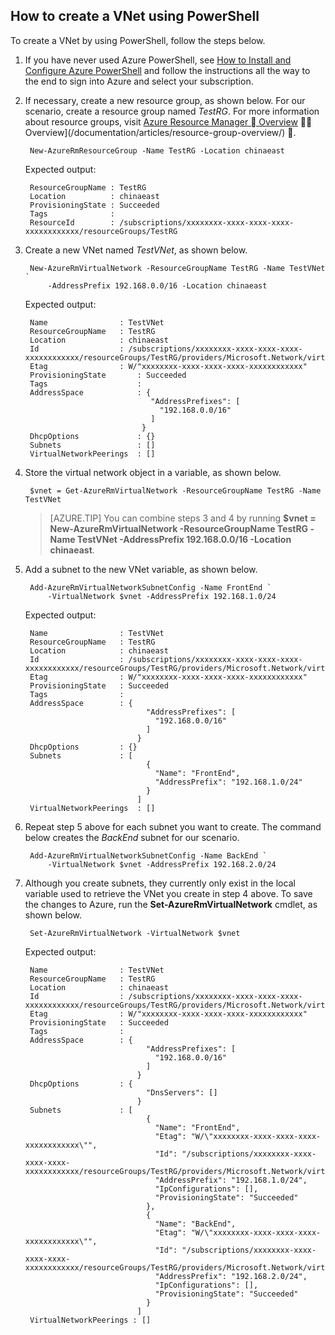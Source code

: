 ## How to create a VNet using PowerShell
To create a VNet by using PowerShell, follow the steps below.

1. If you have never used Azure PowerShell, see [How to Install and Configure Azure PowerShell](/documentation/articles/powershell-install-configure/) and follow the instructions all the way to the end to sign into Azure and select your subscription.
	
2. If necessary, create a new resource group, as shown below. For our scenario, create a resource group named *TestRG*. For more information about resource groups, visit [Azure Resource Manager  Overview](/documentation/articles/resource-group-overview)  Overview](/documentation/articles/resource-group-overview/) .

		New-AzureRmResourceGroup -Name TestRG -Location chinaeast

	Expected output:
	
		ResourceGroupName : TestRG
		Location          : chinaeast
		ProvisioningState : Succeeded
		Tags              :
		ResourceId        : /subscriptions/xxxxxxxx-xxxx-xxxx-xxxx-xxxxxxxxxxxx/resourceGroups/TestRG	

3. Create a new VNet named *TestVNet*, as shown below.

		New-AzureRmVirtualNetwork -ResourceGroupName TestRG -Name TestVNet `
			-AddressPrefix 192.168.0.0/16 -Location chinaeast	
		
	Expected output:

		Name              	: TestVNet
		ResourceGroupName 	: TestRG
		Location          	: chinaeast
		Id                	: /subscriptions/xxxxxxxx-xxxx-xxxx-xxxx-xxxxxxxxxxxx/resourceGroups/TestRG/providers/Microsoft.Network/virtualNetworks/TestVNet
		Etag           		: W/"xxxxxxxx-xxxx-xxxx-xxxx-xxxxxxxxxxxx"
		ProvisioningState      	: Succeeded
		Tags                   	: 
		AddressSpace           	: {
		                           "AddressPrefixes": [
		                             "192.168.0.0/16"
		                           ]
                         		 }
		DhcpOptions            	: {}
		Subnets                	: []
		VirtualNetworkPeerings 	: []

4. Store the virtual network object in a variable, as shown below.

		$vnet = Get-AzureRmVirtualNetwork -ResourceGroupName TestRG -Name TestVNet
	
	>[AZURE.TIP] You can combine steps 3 and 4 by running **$vnet = New-AzureRmVirtualNetwork -ResourceGroupName TestRG -Name TestVNet -AddressPrefix 192.168.0.0/16 -Location chinaeast**.

5. Add a subnet to the new VNet variable, as shown below.

		Add-AzureRmVirtualNetworkSubnetConfig -Name FrontEnd `
			-VirtualNetwork $vnet -AddressPrefix 192.168.1.0/24
		
	Expected output:

		Name              	: TestVNet
		ResourceGroupName 	: TestRG
		Location          	: chinaeast
		Id                	: /subscriptions/xxxxxxxx-xxxx-xxxx-xxxx-xxxxxxxxxxxx/resourceGroups/TestRG/providers/Microsoft.Network/virtualNetworks/TestVNet
		Etag              	: W/"xxxxxxxx-xxxx-xxxx-xxxx-xxxxxxxxxxxx"
		ProvisioningState 	: Succeeded
		Tags              	:
		AddressSpace      	: {
			                      "AddressPrefixes": [
			                        "192.168.0.0/16"
			                      ]
			                    }
		DhcpOptions       	: {}
		Subnets         	: [
			                      {
			                        "Name": "FrontEnd",
			                        "AddressPrefix": "192.168.1.0/24"
			                      }
			                    ]
		VirtualNetworkPeerings 	: []

6. Repeat step 5 above for each subnet you want to create. The command below creates the *BackEnd* subnet for our scenario.

		Add-AzureRmVirtualNetworkSubnetConfig -Name BackEnd `
			-VirtualNetwork $vnet -AddressPrefix 192.168.2.0/24

7. Although you create subnets, they currently only exist in the local variable used to retrieve the VNet you create in step 4 above. To save the changes to Azure, run the **Set-AzureRmVirtualNetwork** cmdlet, as shown below.

		Set-AzureRmVirtualNetwork -VirtualNetwork $vnet	
		
	Expected output:

		Name              	: TestVNet
		ResourceGroupName 	: TestRG
		Location          	: chinaeast
		Id                	: /subscriptions/xxxxxxxx-xxxx-xxxx-xxxx-xxxxxxxxxxxx/resourceGroups/TestRG/providers/Microsoft.Network/virtualNetworks/TestVNet
		Etag              	: W/"xxxxxxxx-xxxx-xxxx-xxxx-xxxxxxxxxxxx"
		ProvisioningState 	: Succeeded
		Tags              	:
		AddressSpace      	: {
			                      "AddressPrefixes": [
			                        "192.168.0.0/16"
			                      ]
			                    }
		DhcpOptions       	: {
			                      "DnsServers": []
			                    }
		Subnets           	: [
			                      {
			                        "Name": "FrontEnd",
			                        "Etag": "W/\"xxxxxxxx-xxxx-xxxx-xxxx-xxxxxxxxxxxx\"",
			                        "Id": "/subscriptions/xxxxxxxx-xxxx-xxxx-xxxx-xxxxxxxxxxxx/resourceGroups/TestRG/providers/Microsoft.Network/virtualNetworks/TestVNet/subnets/FrontEnd",
			                        "AddressPrefix": "192.168.1.0/24",
			                        "IpConfigurations": [],
			                        "ProvisioningState": "Succeeded"
			                      },
			                      {
			                        "Name": "BackEnd",
			                        "Etag": "W/\"xxxxxxxx-xxxx-xxxx-xxxx-xxxxxxxxxxxx\"",
			                        "Id": "/subscriptions/xxxxxxxx-xxxx-xxxx-xxxx-xxxxxxxxxxxx/resourceGroups/TestRG/providers/Microsoft.Network/virtualNetworks/TestVNet/subnets/BackEnd",
			                        "AddressPrefix": "192.168.2.0/24",
			                        "IpConfigurations": [],
			                        "ProvisioningState": "Succeeded"
			                      }
			                    ]
		VirtualNetworkPeerings : []
